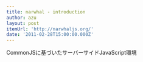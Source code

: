 ```yaml
---
title: narwhal - introduction
author: azu
layout: post
itemUrl: 'http://narwhaljs.org/'
date: '2011-02-28T15:00:00.000Z'
---
```

CommonJSに基づいたサーバーサイドJavaScript環境
